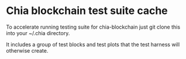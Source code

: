 # Chia blockchain test suite cache

To accelerate running testing suite for chia-blockchain just git clone this
into your ~/.chia directory.

It includes a group of test blocks and test plots that the test harness will
otherwise create.
